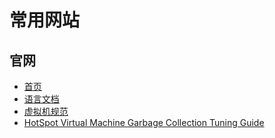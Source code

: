 # 常用网站

## 官网

* [首页](https://docs.oracle.com/javase/8/index.html)
* [语言文档](https://docs.oracle.com/javase/specs/index.html)
* [虚拟机规范](https://docs.oracle.com/javase/specs/index.html)
* [HotSpot Virtual Machine Garbage Collection Tuning Guide](https://docs.oracle.com/en/java/javase/17/gctuning/parallel-collector1.html#GUID-DCDD6E46-0406-41D1-AB49-FB96A50EB9CE)

